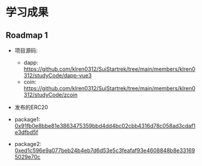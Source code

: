 # 学习成果

## Roadmap 1
- 项目源码:  
  - dapp: https://github.com/klren0312/SuiStartrek/tree/main/members/klren0312/studyCode/dapp-vue3
  - coin: https://github.com/klren0312/SuiStartrek/tree/main/members/klren0312/studyCode/zcoin

- 发布的ERC20

 - package1: [0x91fb0e8bbe81e3863475359bbd4dd4bc02cbb4316d78c058ad3cdaf1e3dfbd5f](https://suiexplorer.com/object/0x91fb0e8bbe81e3863475359bbd4dd4bc02cbb4316d78c058ad3cdaf1e3dfbd5f?network=devnet)

 - package2: [0xed1c596e9a077beb24b4eb7d6d53e5c3feafaf93e4608848b8e331695029e70c](https://suiexplorer.com/object/0xed1c596e9a077beb24b4eb7d6d53e5c3feafaf93e4608848b8e331695029e70c?network=devnet)